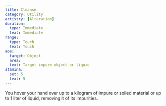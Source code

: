 ```yaml
---
title: Cleanse
category: Utility
artistry: [Alteration]
duration:
  type: Immediate
  text: Immediate
range:
  type: Touch
  text: Touch
aoe:
  target: Object
  area: 
  text: Target impure object or liquid
stamina:
  set: 5
  text: 5
---
```

You hover your hand over up to a kilogram of impure or soiled material or up to 1 liter of liquid, removing it of its impurities.
